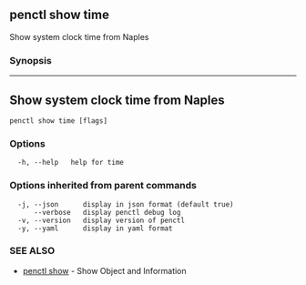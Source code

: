 ## penctl show time

Show system clock time from Naples

### Synopsis



------------------------------------
 Show system clock time from Naples 
------------------------------------


```
penctl show time [flags]
```

### Options

```
  -h, --help   help for time
```

### Options inherited from parent commands

```
  -j, --json      display in json format (default true)
      --verbose   display penctl debug log
  -v, --version   display version of penctl
  -y, --yaml      display in yaml format
```

### SEE ALSO
* [penctl show](penctl_show.md)	 - Show Object and Information

